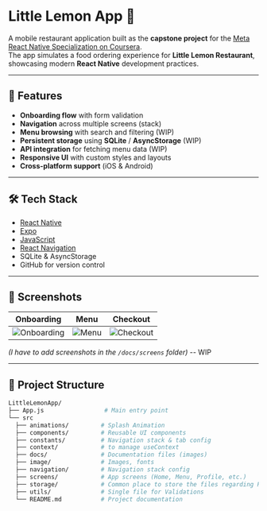 # Little Lemon App 🍋

A mobile restaurant application built as the **capstone project** for the [Meta React Native Specialization on Coursera](https://www.coursera.org/specializations/meta-react-native).  
The app simulates a food ordering experience for **Little Lemon Restaurant**, showcasing modern **React Native** development practices.

---

## 🚀 Features

- **Onboarding flow** with form validation  
- **Navigation** across multiple screens (stack)  
- **Menu browsing** with search and filtering  (WIP)
- **Persistent storage** using **SQLite** / **AsyncStorage**   (WIP)
- **API integration** for fetching menu data  (WIP)
- **Responsive UI** with custom styles and layouts  
- **Cross-platform support** (iOS & Android)

---

## 🛠️ Tech Stack

- [React Native](https://reactnative.dev/)  
- [Expo](https://expo.dev/)  
- [JavaScript](https://www.coursera.org/learn/programming-with-javascript)
- [React Navigation](https://reactnavigation.org/)  
- SQLite & AsyncStorage  
- GitHub for version control  

---

## 📸 Screenshots

| Onboarding | Menu | Checkout |
|------------|------|----------|
| ![Onboarding](docs/screens/onboarding.png) | ![Menu](docs/screens/menu.png) | ![Checkout](docs/screens/checkout.png) |

*(I have to add screenshots in the `/docs/screens` folder)* -- WIP

---

## 📂 Project Structure

```bash
LittleLemonApp/
├── App.js                 # Main entry point
└── src
  ├── animations/         # Splash Animation    
  ├── components/         # Reusable UI components
  ├── constants/          # Navigation stack & tab config
  ├── context/            # to manage useContext
  ├── docs/               # Documentation files (images)
  ├── image/              # Images, fonts
  ├── navigation/         # Navigation stack config
  ├── screens/            # App screens (Home, Menu, Profile, etc.)
  ├── storage/            # Common place to store the files regarding React Native Storage
  ├── utils/              # Single file for Validations
  └── README.md           # Project documentation
